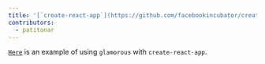 ```yaml
---
title: '[`create-react-app`](https://github.com/facebookincubator/create-react-app)'
contributors:
  - patitonar
---
```

[`Here`](https://github.com/patitonar/create-react-app-glamorous) is an example of using `glamorous` with `create-react-app`.